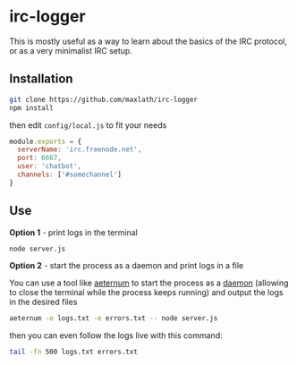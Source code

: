 # irc-logger

This is mostly useful as a way to learn about the basics of the IRC protocol, or as a very minimalist IRC setup.

## Installation

```sh
git clone https://github.com/maxlath/irc-logger
npm install
```
then edit `config/local.js` to fit your needs

```javascript
module.exports = {
  serverName: 'irc.freenode.net',
  port: 6667,
  user: 'chatbot',
  channels: ['#somechannel']
}
```

## Use
**Option 1** - print logs in the terminal

```sh
node server.js

```
**Option 2** - start the process as a daemon and print logs in a file

You can use a tool like [aeternum](https://github.com/AvianFlu/aeternum) to start the process as a [daemon](https://en.wikipedia.org/wiki/Daemon_%28computing%29) (allowing to close the terminal while the process keeps running) and output the logs in the desired files

```sh
aeternum -o logs.txt -e errors.txt -- node server.js

```
then you can even follow the logs live with this command:

```sh
tail -fn 500 logs.txt errors.txt
```
